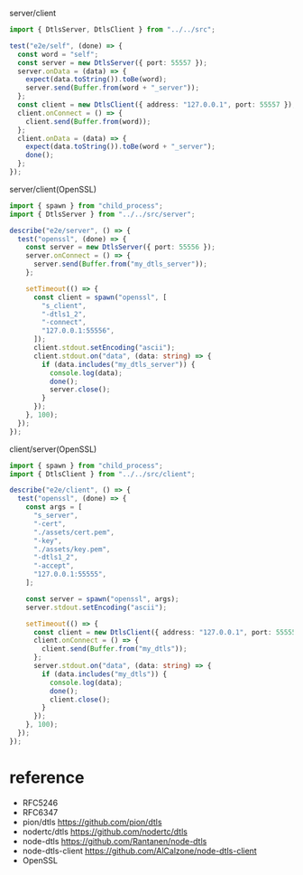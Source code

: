 server/client

```typescript
import { DtlsServer, DtlsClient } from "../../src";

test("e2e/self", (done) => {
  const word = "self";
  const server = new DtlsServer({ port: 55557 });
  server.onData = (data) => {
    expect(data.toString()).toBe(word);
    server.send(Buffer.from(word + "_server"));
  };
  const client = new DtlsClient({ address: "127.0.0.1", port: 55557 });
  client.onConnect = () => {
    client.send(Buffer.from(word));
  };
  client.onData = (data) => {
    expect(data.toString()).toBe(word + "_server");
    done();
  };
});
```

server/client(OpenSSL)

```typescript
import { spawn } from "child_process";
import { DtlsServer } from "../../src/server";

describe("e2e/server", () => {
  test("openssl", (done) => {
    const server = new DtlsServer({ port: 55556 });
    server.onConnect = () => {
      server.send(Buffer.from("my_dtls_server"));
    };

    setTimeout(() => {
      const client = spawn("openssl", [
        "s_client",
        "-dtls1_2",
        "-connect",
        "127.0.0.1:55556",
      ]);
      client.stdout.setEncoding("ascii");
      client.stdout.on("data", (data: string) => {
        if (data.includes("my_dtls_server")) {
          console.log(data);
          done();
          server.close();
        }
      });
    }, 100);
  });
});
```

client/server(OpenSSL)

```typescript
import { spawn } from "child_process";
import { DtlsClient } from "../../src/client";

describe("e2e/client", () => {
  test("openssl", (done) => {
    const args = [
      "s_server",
      "-cert",
      "./assets/cert.pem",
      "-key",
      "./assets/key.pem",
      "-dtls1_2",
      "-accept",
      "127.0.0.1:55555",
    ];

    const server = spawn("openssl", args);
    server.stdout.setEncoding("ascii");

    setTimeout(() => {
      const client = new DtlsClient({ address: "127.0.0.1", port: 55555 });
      client.onConnect = () => {
        client.send(Buffer.from("my_dtls"));
      };
      server.stdout.on("data", (data: string) => {
        if (data.includes("my_dtls")) {
          console.log(data);
          done();
          client.close();
        }
      });
    }, 100);
  });
});
```

# reference
- RFC5246
- RFC6347
- pion/dtls https://github.com/pion/dtls
- nodertc/dtls https://github.com/nodertc/dtls
- node-dtls https://github.com/Rantanen/node-dtls
- node-dtls-client https://github.com/AlCalzone/node-dtls-client
- OpenSSL
